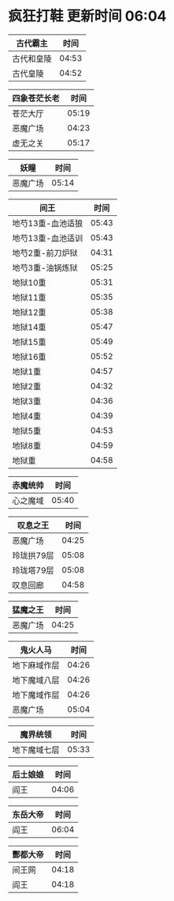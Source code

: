 # 疯狂打鞋 更新时间 06:04

| 古代霸主   | 时间    |
|--------|-------|
| 古代和皇陵 | 04:53 |
| 古代皇陵 | 04:52 |

| 四象苍茫长老   | 时间    |
|--------|-------|
| 苍茫大厅 | 05:19 |
| 恶魔广场 | 04:23 |
| 虚无之关 | 05:17 |

| 妖瞳   | 时间    |
|--------|-------|
| 恶魔广场 | 05:14 |

| 间王   | 时间    |
|--------|-------|
| 地芍13重-血池适狼 | 05:43 |
| 地芍13重-血池适训 | 05:43 |
| 地芍2重-前刀炉狱 | 04:31 |
| 地芍3重-油锅炼狱 | 05:25 |
| 地狱10重 | 05:31 |
| 地狱11重 | 05:35 |
| 地狱12重 | 05:38 |
| 地狱14重 | 05:47 |
| 地狱15重 | 05:49 |
| 地狱16重 | 05:52 |
| 地狱1重 | 04:57 |
| 地狱2重 | 04:32 |
| 地狱3重 | 04:36 |
| 地狱4重 | 04:39 |
| 地狱5重 | 04:53 |
| 地狱8重 | 04:59 |
| 地狱重 | 04:58 |

| 赤魔统帅   | 时间    |
|--------|-------|
| 心之魔域 | 05:40 |

| 叹息之王   | 时间    |
|--------|-------|
| 恶魔广场 | 04:25 |
| 玲珑拱79层 | 05:08 |
| 玲珑塔79层 | 05:08 |
| 叹息回廊 | 04:58 |

| 猛魔之王   | 时间    |
|--------|-------|
| 恶魔广场 | 04:25 |

| 鬼火人马   | 时间    |
|--------|-------|
| 地下麻域作层 | 04:26 |
| 地下魔域八层 | 04:26 |
| 地下魔域作层 | 04:26 |
| 恶魔广场 | 05:04 |

| 魔界统领   | 时间    |
|--------|-------|
| 地下魔域七层 | 05:33 |

| 后土娘娘   | 时间    |
|--------|-------|
| 阎王 | 04:06 |

| 东岳大帝   | 时间    |
|--------|-------|
| 阎王 | 06:04 |

| 酆都大帝   | 时间    |
|--------|-------|
| 间王网 | 04:18 |
| 阎王 | 04:18 |